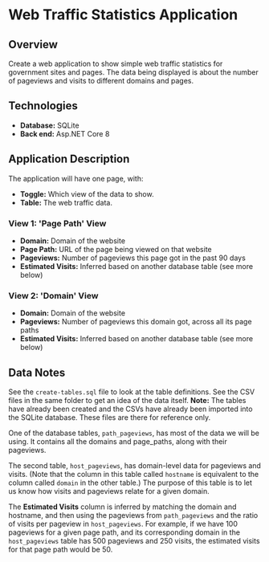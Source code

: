 # Web Traffic Statistics Application

## Overview

Create a web application to show simple web traffic statistics for government sites and pages. The data being displayed is about the number of pageviews and visits to different domains and pages.

## Technologies

- **Database:** SQLite
- **Back end:** Asp.NET Core 8

## Application Description

The application will have one page, with:

- **Toggle:** Which view of the data to show.
- **Table:** The web traffic data.

### View 1: 'Page Path' View

- **Domain:** Domain of the website
- **Page Path:** URL of the page being viewed on that website
- **Pageviews:** Number of pageviews this page got in the past 90 days
- **Estimated Visits:** Inferred based on another database table (see more below)

### View 2: 'Domain' View

- **Domain:** Domain of the website
- **Pageviews:** Number of pageviews this domain got, across all its page paths
- **Estimated Visits:** Inferred based on another database table (see more below)

## Data Notes

See the `create-tables.sql` file to look at the table definitions. See the CSV files in the same folder to get an idea of the data itself. **Note:** The tables have already been created and the CSVs have already been imported into the SQLite database. These files are there for reference only.

One of the database tables, `path_pageviews`, has most of the data we will be using. It contains all the domains and page_paths, along with their pageviews.

The second table, `host_pageviews`, has domain-level data for pageviews and visits. (Note that the column in this table called `hostname` is equivalent to the column called `domain` in the other table.) The purpose of this table is to let us know how visits and pageviews relate for a given domain.

The **Estimated Visits** column is inferred by matching the domain and hostname, and then using the pageviews from `path_pageviews` and the ratio of visits per pageview in `host_pageviews`. For example, if we have 100 pageviews for a given page path, and its corresponding domain in the `host_pageviews` table has 500 pageviews and 250 visits, the estimated visits for that page path would be 50.
